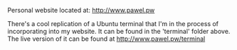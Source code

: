 Personal website located at: http://www.pawel.pw

There's a cool replication of a Ubuntu terminal that I'm in the process of incorporating into my website. It can be found in the 'terminal' folder above. The live version of it can be found at http://www.pawel.pw/terminal

